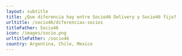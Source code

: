 ```yaml
---
layout: subtitle
title: ¿Que diferencia hay entre Socio46 Delivery y Socio46 fijo?
urltitle: /socio46/diferencias-socios
titleFather: Socio46
icon: /images/socio.png
urltitleFather: /socio46
country: Argentina, Chile, Mexico
---
```

